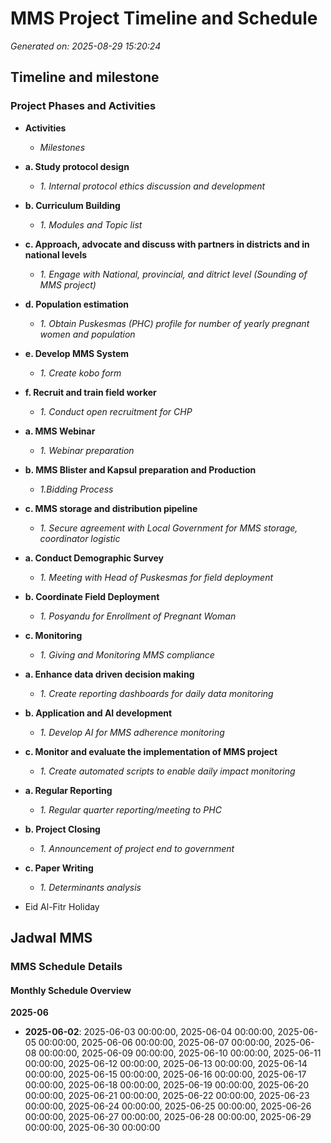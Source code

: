 # MMS Project Timeline and Schedule

*Generated on: 2025-08-29 15:20:24*

## Timeline and milestone

### Project Phases and Activities

- **Activities**
  - *Milestones*

- **a. Study protocol design**
  - *1. Internal protocol ethics discussion and development*

- **b. Curriculum Building**
  - *1. Modules and Topic list*

- **c. Approach, advocate and discuss with partners in  districts and in national levels**
  - *1. Engage with National, provincial, and ditrict level (Sounding of MMS project)*

- **d. Population estimation**
  - *1. Obtain Puskesmas (PHC) profile for number of yearly pregnant women and population*

- **e. Develop MMS System**
  - *1. Create kobo form*

- **f. Recruit and train field worker**
  - *1. Conduct open recruitment for CHP*

- **a. MMS Webinar**
  - *1. Webinar preparation*

- **b. MMS Blister and Kapsul preparation and Production**
  - *1.Bidding Process*

- **c. MMS storage and distribution pipeline**
  - *1. Secure agreement with Local Government for MMS storage, coordinator logistic*

- **a. Conduct Demographic Survey**
  - *1. Meeting with Head of Puskesmas for  field deployment*

- **b. Coordinate Field Deployment**
  - *1. Posyandu for Enrollment of Pregnant Woman*

- **c. Monitoring**
  - *1. Giving and Monitoring MMS compliance*

- **a. Enhance data driven decision making**
  - *1. Create reporting dashboards for daily data monitoring*

- **b. Application and AI development**
  - *1. Develop AI for MMS adherence monitoring*

- **c. Monitor and evaluate the implementation of MMS project**
  - *1. Create automated scripts to enable daily impact monitoring*

- **a. Regular Reporting**
  - *1. Regular quarter reporting/meeting to PHC*

- **b. Project  Closing**
  - *1. Announcement of project end to government*

- **c. Paper Writing**
  - *1. Determinants analysis*

- Eid Al-Fitr Holiday



## Jadwal MMS

### MMS Schedule Details

#### Monthly Schedule Overview


**2025-06**

- **2025-06-02**: 2025-06-03 00:00:00, 2025-06-04 00:00:00, 2025-06-05 00:00:00, 2025-06-06 00:00:00, 2025-06-07 00:00:00, 2025-06-08 00:00:00, 2025-06-09 00:00:00, 2025-06-10 00:00:00, 2025-06-11 00:00:00, 2025-06-12 00:00:00, 2025-06-13 00:00:00, 2025-06-14 00:00:00, 2025-06-15 00:00:00, 2025-06-16 00:00:00, 2025-06-17 00:00:00, 2025-06-18 00:00:00, 2025-06-19 00:00:00, 2025-06-20 00:00:00, 2025-06-21 00:00:00, 2025-06-22 00:00:00, 2025-06-23 00:00:00, 2025-06-24 00:00:00, 2025-06-25 00:00:00, 2025-06-26 00:00:00, 2025-06-27 00:00:00, 2025-06-28 00:00:00, 2025-06-29 00:00:00, 2025-06-30 00:00:00


